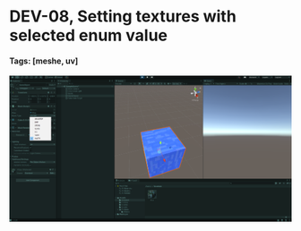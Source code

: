 # DEV-08, Setting textures with selected enum value
#### Tags: [meshe, uv]




![](../images/DEV-08/DEV-08-A.png)